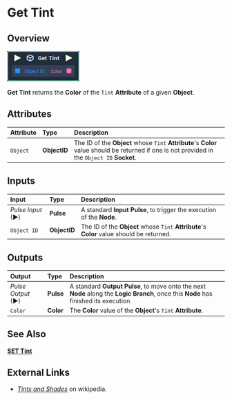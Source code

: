 # Get Tint

## Overview

![The Get Tint Node.](../.gitbook/assets/get-tint.PNG)

**Get Tint** returns the **Color** of the `Tint` **Attribute** of a given **Object**.

## Attributes

| Attribute | Type | Description |
| :--- | :--- | :--- |
| `Object` | **ObjectID** | The ID of the **Object** whose `Tint` **Attribute**'s **Color** value should be returned if one is not provided in the `Object ID` **Socket**. |

## Inputs

| Input | Type | Description |
| :--- | :--- | :--- |
| _Pulse Input_ \(►\) | **Pulse** | A standard **Input Pulse**, to trigger the execution of the **Node**. |
| `Object ID` | **ObjectID** | The ID of the **Object** whose `Tint` **Attribute**'s **Color** value should be returned. |

## Outputs

| Output | Type | Description |
| :--- | :--- | :--- |
| _Pulse Output_ \(►\) | **Pulse** | A standard **Output Pulse**, to move onto the next **Node** along the **Logic Branch**, once this **Node** has finished its execution. |
| `Color` | **Color** | The **Color** value of the **Object**'s `Tint` **Attribute**. |

## See Also

[**SET Tint**](set-tint.md)

## External Links

* [_Tints and Shades_](https://en.wikipedia.org/wiki/Tints_and_shades) on wikipedia.

